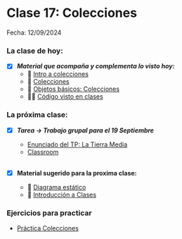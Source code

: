 # Clase 17: Colecciones 
Fecha: 12/09/2024

### La clase de hoy:
- [x] ***Material que acompaña y complementa lo visto hoy:***
  - 📄 [Intro a colecciones](https://wiki.uqbar.org/wiki/articles/intro-a-colecciones.html)
  - 📄 [Colecciones](https://www.wollok.org/documentation/collections/)
  - 📄 [Objetos básicos: Colecciones](https://docs.google.com/document/d/1MLbx1Fxt7I_uVg6Yv9hYfIu2IIbUQqqICbOM3s969D8/edit)
  - 🧑‍💻 [Código visto en clases](https://github.com/wollok/capyGame)
     <br>

### La próxima clase:
 - [x] ***Tarea -> Trabajo grupal para el 19 Septiembre***
    - [Enunciado del TP: La Tierra Media](https://docs.google.com/document/d/1S0OYbXEsyNDlcp0kqjiJmr3jUEOcKJToe0p5KeKOVXQ/edit#heading=h.h636er2gpslw)
    - [Classroom](https://classroom.github.com/a/TJ8DKy7t) 
       
     <br>
 - [x] **Material sugerido para la proxima clase:**
     - 📄 [Diagrama estático](https://docs.google.com/document/d/1K3A5kSZHZH7QmPHAQ-Hwt_t_5OKweeeaqF670DLS9Y0/edit)
     - 📄 [Introducción a Clases](https://docs.google.com/document/d/1Dgq_PfCbJHO1M7dXe-vGXtj4mbEUWlYhfvQ2i0RWOsk/edit#heading=h.pxs1kdde2egc)

### Ejercicios para practicar
  - [Práctica Colecciones](https://docs.google.com/document/d/1YNQz0vFd0vCVqWrsHSH51AvmQ_63iK8MKXR021LGTiw/edit?usp=drive_link)
